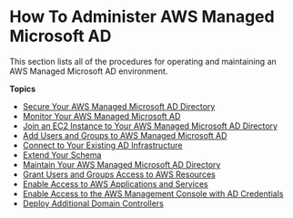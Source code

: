 # How To Administer AWS Managed Microsoft AD<a name="ms_ad_how_to"></a>

This section lists all of the procedures for operating and maintaining an AWS Managed Microsoft AD environment\.

**Topics**
+ [Secure Your AWS Managed Microsoft AD Directory](ms_ad_security.md)
+ [Monitor Your AWS Managed Microsoft AD](ms_ad_monitor.md)
+ [Join an EC2 Instance to Your AWS Managed Microsoft AD Directory](ms_ad_join_instance.md)
+ [Add Users and Groups to AWS Managed Microsoft AD](ms_ad_create_users_groups.md)
+ [Connect to Your Existing AD Infrastructure](ms_ad_connect_existing_infrastructure.md)
+ [Extend Your Schema](ms_ad_schema_extensions.md)
+ [Maintain Your AWS Managed Microsoft AD Directory](ms_ad_maintain.md)
+ [Grant Users and Groups Access to AWS Resources](ms_ad_manage_roles.md)
+ [Enable Access to AWS Applications and Services](ms_ad_manage_apps_services.md)
+ [Enable Access to the AWS Management Console with AD Credentials](ms_ad_management_console_access.md)
+ [Deploy Additional Domain Controllers](ms_ad_deploy_additional_dcs.md)